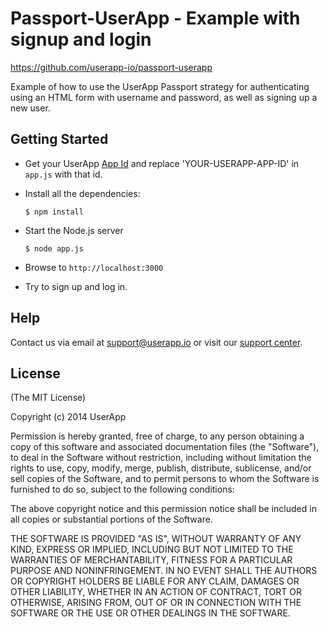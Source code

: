 # Passport-UserApp - Example with signup and login

<https://github.com/userapp-io/passport-userapp>

Example of how to use the UserApp Passport strategy for authenticating using an HTML form with username and password, 
as well as signing up a new user.

## Getting Started

* Get your UserApp [App Id](https://help.userapp.io/customer/portal/articles/1322336-how-do-i-find-my-app-id-) and replace 'YOUR-USERAPP-APP-ID' in `app.js` with that id.

* Install all the dependencies:

  `$ npm install`

* Start the Node.js server

  `$ node app.js`

* Browse to `http://localhost:3000`

* Try to sign up and log in.

## Help

Contact us via email at support@userapp.io or visit our [support center](https://help.userapp.io).

## License

(The MIT License)

Copyright (c) 2014 UserApp

Permission is hereby granted, free of charge, to any person obtaining a copy of
this software and associated documentation files (the "Software"), to deal in
the Software without restriction, including without limitation the rights to
use, copy, modify, merge, publish, distribute, sublicense, and/or sell copies of
the Software, and to permit persons to whom the Software is furnished to do so,
subject to the following conditions:

The above copyright notice and this permission notice shall be included in all
copies or substantial portions of the Software.

THE SOFTWARE IS PROVIDED "AS IS", WITHOUT WARRANTY OF ANY KIND, EXPRESS OR
IMPLIED, INCLUDING BUT NOT LIMITED TO THE WARRANTIES OF MERCHANTABILITY, FITNESS
FOR A PARTICULAR PURPOSE AND NONINFRINGEMENT. IN NO EVENT SHALL THE AUTHORS OR
COPYRIGHT HOLDERS BE LIABLE FOR ANY CLAIM, DAMAGES OR OTHER LIABILITY, WHETHER
IN AN ACTION OF CONTRACT, TORT OR OTHERWISE, ARISING FROM, OUT OF OR IN
CONNECTION WITH THE SOFTWARE OR THE USE OR OTHER DEALINGS IN THE SOFTWARE.
